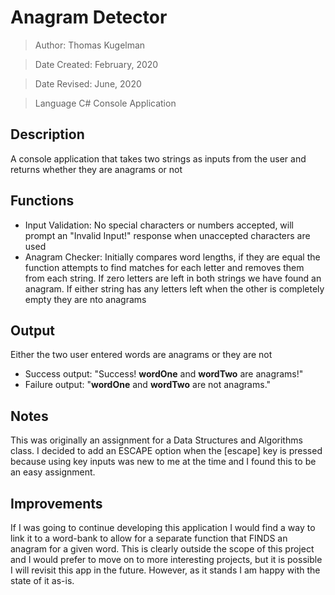 # Anagram Detector
> Author: Thomas Kugelman

> Date Created: February, 2020

> Date Revised: June, 2020

> Language C# Console Application

## Description
A console application that takes two strings as inputs from the user and returns whether they are anagrams or not

## Functions
- Input Validation: No special characters or numbers accepted, will prompt an "Invalid Input!" response when unaccepted characters are used
- Anagram Checker: Initially compares word lengths, if they are equal the function attempts to find matches for each letter and removes them from each string. If zero letters are left in both strings we have found an anagram. If either string has any letters left when the other is completely empty they are nto anagrams

## Output
Either the two user entered words are anagrams or they are not
- Success output: "Success! __wordOne__ and __wordTwo__ are anagrams!"
- Failure output: "__wordOne__ and __wordTwo__ are not anagrams."

## Notes
This was originally an assignment for a Data Structures and Algorithms class. I decided to add an ESCAPE option when the [escape] key is pressed because using key inputs was new to me at the time and I found this to be an easy assignment.

## Improvements
If I was going to continue developing this application I would find a way to link it to a word-bank to allow for a separate function that FINDS an anagram for a given word. This is clearly outside the scope of this project and I would prefer to move on to more interesting projects, but it is possible I will revisit this app in the future. However, as it stands I am happy with the state of it as-is.
